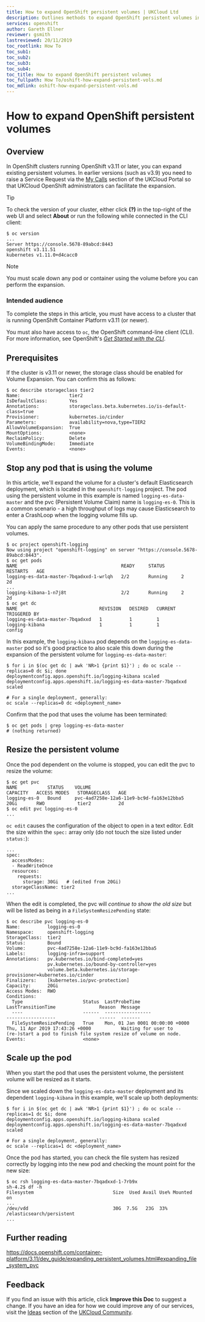 ```yaml
---
title: How to expand OpenShift persistent volumes | UKCloud Ltd
description: Outlines methods to expand OpenShift persistent volumes in v3.11 OpenShift clusters.
services: openshift
author: Gareth Ellner
reviewer: gsmith
lastreviewed: 20/11/2019
toc_rootlink: How To
toc_sub1: 
toc_sub2:
toc_sub3:
toc_sub4:
toc_title: How to expand OpenShift persistent volumes
toc_fullpath: How To/oshift-how-expand-persistent-vols.md
toc_mdlink: oshift-how-expand-persistent-vols.md
---
```


# How to expand OpenShift persistent volumes

## Overview

In OpenShift clusters running OpenShift v3.11 or later, you can expand existing persistent volumes. In earlier versions (such as v3.9) you need to raise a Service Request via the [My Calls](https://portal.skyscapecloud.com/support/ivanti) section of the UKCloud Portal so that UKCloud OpenShift administrators can facilitate the expansion.

> [!TIP]
> To check the version of your cluster, either click **(?)** in the top-right of the web UI and select **About** or run the following while connected in the CLI client:
>
> ```
> $ oc version
> ...
> Server https://console.5678-89abcd:8443
> openshift v3.11.51
> kubernetes v1.11.0+d4cacc0
> ```

> [!NOTE]
> You must scale down any pod or container using the volume before you can perform the expansion.

### Intended audience

To complete the steps in this article, you must have access to a cluster that is running OpenShift Container Platform v3.11 (or newer).

You must also have access to `oc`, the OpenShift command-line client (CLI). For more information, see OpenShift's [*Get Started with the CLI*](https://docs.openshift.com/container-platform/3.11/cli_reference/get_started_cli.html).

## Prerequisites

If the cluster is v3.11 or newer, the storage class should be enabled for Volume Expansion. You can confirm this as follows:

```
$ oc describe storageclass tier2
Name:                  tier2
IsDefaultClass:        Yes
Annotations:           storageclass.beta.kubernetes.io/is-default-class=true
Provisioner:           kubernetes.io/cinder
Parameters:            availability=nova,type=TIER2
AllowVolumeExpansion:  True
MountOptions:          <none>
ReclaimPolicy:         Delete
VolumeBindingMode:     Immediate
Events:                <none>
```

## Stop any pod that is using the volume

In this article, we'll expand the volume for a cluster's default Elasticsearch deployment, which is located in the `openshift-logging` project. The pod using the persistent volume in this example is named `logging-es-data-master` and the pvc (Persistent Volume Claim) name is `logging-es-0`. This is a common scenario - a high throughput of logs may cause Elasticsearch to enter a CrashLoop when the logging volume fills up.

You can apply the same procedure to any other pods that use persistent volumes.

```
$ oc project openshift-logging
Now using project "openshift-logging" on server "https://console.5678-89abcd:8443".
$ oc get pods
NAME                                      READY     STATUS      RESTARTS   AGE
logging-es-data-master-7bqadxxd-1-wrlqh   2/2       Running     2          2d
...
logging-kibana-1-n7j8t                    2/2       Running     2          2d
$ oc get dc
NAME                              REVISION   DESIRED   CURRENT   TRIGGERED BY
logging-es-data-master-7bqadxxd   1          1         1
logging-kibana                    1          1         1         config
```

In this example, the `logging-kibana` pod depends on the `logging-es-data-master` pod so it's good practice to also scale this down during the expansion of the persistent volume for `logging-es-data-master`:

```
$ for i in $(oc get dc | awk 'NR>1 {print $1}') ; do oc scale --replicas=0 dc $i; done
deploymentconfig.apps.openshift.io/logging-kibana scaled
deploymentconfig.apps.openshift.io/logging-es-data-master-7bqadxxd scaled

# For a single deployment, generally:
oc scale --replicas=0 dc <deployment_name>
```

Confirm that the pod that uses the volume has been terminated:

```
$ oc get pods | grep logging-es-data-master
# (nothing returned)
```

## Resize the persistent volume

Once the pod dependent on the volume is stopped, you can edit the pvc to resize the volume:

```
$ oc get pvc
NAME           STATUS    VOLUME                                     CAPACITY   ACCESS MODES   STORAGECLASS   AGE
logging-es-0   Bound     pvc-4ad7258e-12a6-11e9-bc9d-fa163e12bba5   20Gi       RWO            tier2          2d
$ oc edit pvc logging-es-0
...
```

`oc edit` causes the configuration of the object to open in a text editor. Edit the size within the `spec:` array only (do not touch the size listed under `status:`):

```
...
spec:
  accessModes:
  - ReadWriteOnce
  resources:
    requests:
      storage: 30Gi   # (edited from 20Gi)
  storageClassName: tier2
...
```

When the edit is completed, the pvc will *continue to show the old size* but will be listed as being in a `FileSystemResizePending` state:

```
$ oc describe pvc logging-es-0
Name:          logging-es-0
Namespace:     openshift-logging
StorageClass:  tier2
Status:        Bound
Volume:        pvc-4ad7258e-12a6-11e9-bc9d-fa163e12bba5
Labels:        logging-infra=support
Annotations:   pv.kubernetes.io/bind-completed=yes
               pv.kubernetes.io/bound-by-controller=yes
               volume.beta.kubernetes.io/storage-provisioner=kubernetes.io/cinder
Finalizers:    [kubernetes.io/pvc-protection]
Capacity:      20Gi
Access Modes:  RWO
Conditions:
  Type                      Status  LastProbeTime                     LastTransitionTime                Reason  Message
  ----                      ------  -----------------                 ------------------                ------  -------
  FileSystemResizePending   True    Mon, 01 Jan 0001 00:00:00 +0000   Thu, 11 Apr 2019 17:43:26 +0000           Waiting for user to (re-)start a pod to finish file system resize of volume on node.
Events:                     <none>
```

## Scale up the pod

When you start the pod that uses the persistent volume, the persistent volume will be resized as it starts.

Since we scaled down the `logging-es-data-master` deployment and its dependent `logging-kibana` in this example, we'll scale up both deployments:

```
$ for i in $(oc get dc | awk 'NR>1 {print $1}') ; do oc scale --replicas=1 dc $i; done
deploymentconfig.apps.openshift.io/logging-kibana scaled
deploymentconfig.apps.openshift.io/logging-es-data-master-7bqadxxd scaled

# For a single deployment, generally:
oc scale --replicas=1 dc <deployment_name>
```

Once the pod has started, you can check the file system has resized correctly by logging into the new pod and checking the mount point for the new size:

```
$ oc rsh logging-es-data-master-7bqadxxd-1-7rb9x
sh-4.2$ df -h                                  
Filesystem                             Size  Used Avail Use% Mounted on
...
/dev/vdd                               30G  7.5G   23G  33% /elasticsearch/persistent
...
```

## Further reading

<https://docs.openshift.com/container-platform/3.11/dev_guide/expanding_persistent_volumes.html#expanding_file_system_pvc>

## Feedback

If you find an issue with this article, click **Improve this Doc** to suggest a change. If you have an idea for how we could improve any of our services, visit the [Ideas](https://community.ukcloud.com/ideas) section of the [UKCloud Community](https://community.ukcloud.com).
